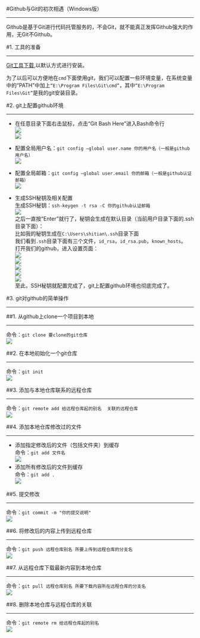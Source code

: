 #Github与Git的初次相遇（Windows版）  
***  
Github是基于Git进行代码托管服务的，不会Git，就不能真正发挥Github强大的作用，无Git不Github。  

#1. 工具的准备  
***  
[Git工具下载](https://git-scm.com/download/),以默认方式进行安装。  

为了以后可以方便地在`cmd`下面使用git，我们可以配置一些环境变量，在系统变量中的“PATH”中加上`“E:\Program Files\Git\cmd”`，其中`“E:\Program Files\Git”`是我的git安装目录。  

#2. git上配置github环境  
***  
- 在任意目录下面右击鼠标，点击“Git Bash Here”进入Bash命令行  
![](http://i.imgur.com/qaZHeSx.png)  
![](http://i.imgur.com/NPPJHhJ.png)  

- 配置全局用户名：`git config –global user.name 你的用户名（一般是github用户名）`  
![](http://i.imgur.com/Lr0N0Fx.png)  

- 配置全局邮箱：`git config –global user.email 你的邮箱（一般是github认证邮箱）`  
![](http://i.imgur.com/atuZQy7.png)  

- 生成SSH秘钥及相关配置  
生成SSH秘钥：`ssh-keygen -t rsa -C 你的github认证邮箱`  
![](http://i.imgur.com/wOsY1ZF.png)  
之后一直按“Enter”就行了，秘钥会生成在默认目录（当前用户目录下面的.ssh目录下面）：  
比如我的秘钥生成在`C:\Users\shitian\.ssh`目录下面  
我们看到`.ssh`目录下面有三个文件，`id_rsa`，`id_rsa.pub`，`known_hosts`。    
打开我们的github，进入设置页面：  
![](http://i.imgur.com/cZ9lmtn.png)  
![](http://i.imgur.com/O5d2lgl.png)  
![](http://i.imgur.com/Zr1YGJ4.png)  
![](http://i.imgur.com/XO29xC8.png)  
![](http://i.imgur.com/z9QFmRn.png)  
至此，SSH秘钥就配置完成了，git上配置github环境也彻底完成了。  

#3. git对github的简单操作  
***  
##1. 从github上clone一个项目到本地   
***  
命令：`git clone 要clone的git仓库`  
![](http://i.imgur.com/L3k3cVc.png)  

##2. 在本地初始化一个git仓库   
***  
命令：`git init`  
![](http://i.imgur.com/t8oBR4P.png)  

##3. 添加与本地仓库联系的远程仓库  
***  
命令：`git remote add 给远程仓库起的别名  关联的远程仓库`  
![](http://i.imgur.com/VME0ZE5.png)  

##4. 添加本地仓库修改过的文件  
***  
- 添加指定修改后的文件（包括文件夹）到缓存  
  命令：`git add 文件名`  
  ![](http://i.imgur.com/tsow1fS.png)
- 添加所有修改后的文件到缓存  
  命令：`git add .`  
  ![](http://i.imgur.com/FnVzIcy.png)  

##5. 提交修改  
***  
命令：`git commit -m "你的提交说明"`  
![](http://i.imgur.com/3Zojk80.png)  

##6. 将修改后的内容上传到远程仓库  
***  
命令：`git push 远程仓库别名 所要上传到远程仓库的分支名`  
![](http://i.imgur.com/owwV7hx.png)  

##7. 从远程仓库下载最新内容到本地仓库  
***  
命令：`git pull 远程仓库别名 所要下载内容所在远程仓库的分支名`   
![](http://i.imgur.com/3sLrFhQ.png)    

##8. 删除本地仓库与远程仓库的关联  
***  
命令：`git remote rm 给远程仓库起的别名`   
![](http://i.imgur.com/9g9ayNk.png)  



